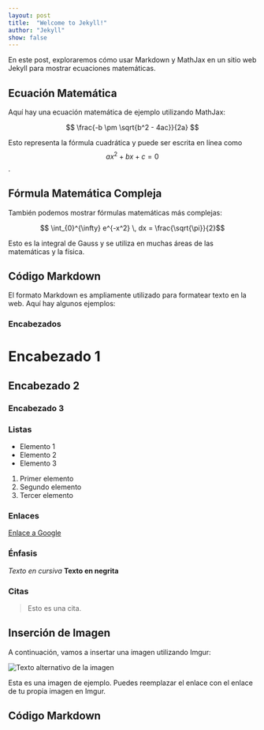 ```yaml
---
layout: post
title:  "Welcome to Jekyll!"
author: "Jekyll"
show: false
---
```



En este post, exploraremos cómo usar Markdown y MathJax en un sitio web Jekyll para mostrar ecuaciones matemáticas.

## Ecuación Matemática

Aquí hay una ecuación matemática de ejemplo utilizando MathJax:

$$ \frac{-b \pm \sqrt{b^2 - 4ac}}{2a} $$

Esto representa la fórmula cuadrática y puede ser escrita en línea como $$ax^2 + bx + c = 0$$.

## Fórmula Matemática Compleja

También podemos mostrar fórmulas matemáticas más complejas:

$$ \int_{0}^{\infty} e^{-x^2} \, dx = \frac{\sqrt{\pi}}{2}$$

Esto es la integral de Gauss y se utiliza en muchas áreas de las matemáticas y la física.

## Código Markdown

El formato Markdown es ampliamente utilizado para formatear texto en la web. Aquí hay algunos ejemplos:

### Encabezados

# Encabezado 1
## Encabezado 2
### Encabezado 3

### Listas

- Elemento 1
- Elemento 2
- Elemento 3

1. Primer elemento
2. Segundo elemento
3. Tercer elemento

### Enlaces

[Enlace a Google](https://www.google.com/)

### Énfasis

*Texto en cursiva*
**Texto en negrita**

### Citas

> Esto es una cita.

## Inserción de Imagen

A continuación, vamos a insertar una imagen utilizando Imgur:

![Texto alternativo de la imagen](https://imgur.com/ZpdQOld) 



Esta es una imagen de ejemplo. Puedes reemplazar el enlace con el enlace de tu propia imagen en Imgur.

## Código Markdown
